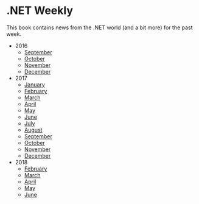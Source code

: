 # .NET Weekly

This book contains news from the .NET world (and a bit more) for the past week.

+ 2016
  + [September](2016.09/README.md)
  + [October](2016.10/README.md)
  + [November](2016.11/README.md)
  + [December](2016.12/README.md)
+ 2017
  + [January](2017.01/README.md)
  + [February](2017.02/README.md)
  + [March](2017.03/README.md)
  + [April](2017.04/README.md)
  + [May](2017.05/README.md)
  + [June](2017.06/README.md)
  + [July](2017.07/README.md)
  + [August](2017.08/README.md)
  + [September](2017.09/README.md)
  + [October](2017.10/README.md)
  + [November](2017.11/README.md)
  + [December](2017.12/README.md)
+ 2018
  + [February](2018.02/README.md)
  + [March](2018.03/README.md)
  + [April](2018.04/README.md)
  + [May](2018.05/README.md)
  + [June](2018.06/README.md)

